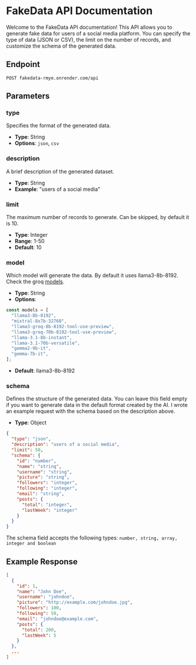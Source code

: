 # FakeData API Documentation

Welcome to the FakeData API documentation! This API allows you to generate fake data for users of a social media platform. You can specify the type of data (JSON or CSV), the limit on the number of records, and customize the schema of the generated data.

## Endpoint

```
POST fakedata-rmye.onrender.com/api
```

## Parameters

### type
  Specifies the format of the generated data.
- **Type**: String
- **Options**: `json`, `csv`

### description
  A brief description of the generated dataset.
- **Type**: String
- **Example**: "users of a social media"

### limit
  The maximum number of records to generate. Can be skipped, by default it is 10.
- **Type**: Integer
- **Range**: 1-50
- **Default**: 10

### model
  Which model will generate the data. By default it uses llama3-8b-8192. Check the groq [models](https://console.groq.com/docs/models).
- **Type**: String
- **Options**:
```javascript
const models = [
  "llama3-8b-8192",
  "mixtral-8x7b-32768",
  "llama3-groq-8b-8192-tool-use-preview",
  "llama3-groq-70b-8192-tool-use-preview",
  "llama-3.1-8b-instant",
  "llama-3.1-70b-versatile",
  "gemma2-9b-it",
  "gemma-7b-it",
];
```
 - **Default**: llama3-8b-8192

### schema
  Defines the structure of the generated data. You can leave this field empty if you want to generate data in the default format created by the AI. I wrote an example request with the schema based on the description above.
- **Type**: Object
```json
{
  "type": "json",
  "description": "users of a social media",
  "limit": 50,
  "schema": {
    "id": "number",
    "name": "string",
    "username": "string",
    "picture": "string",
    "followers": "integer",
    "following": "integer",
    "email": "string",
    "posts": {
      "total": "integer",
      "lastWeek": "integer"
    }
  }
}
```
The schema field accepts the following types: `number, string, array, integer and boolean`

## Example Response

```json
[
  {
    "id": 1,
    "name": "John Doe",
    "username": "johndoe",
    "picture": "http://example.com/johndoe.jpg",
    "followers": 100,
    "following": 50,
    "email": "johndoe@example.com",
    "posts": {
      "total": 200,
      "lastWeek": 5
    }
  },
  ...
]
```

